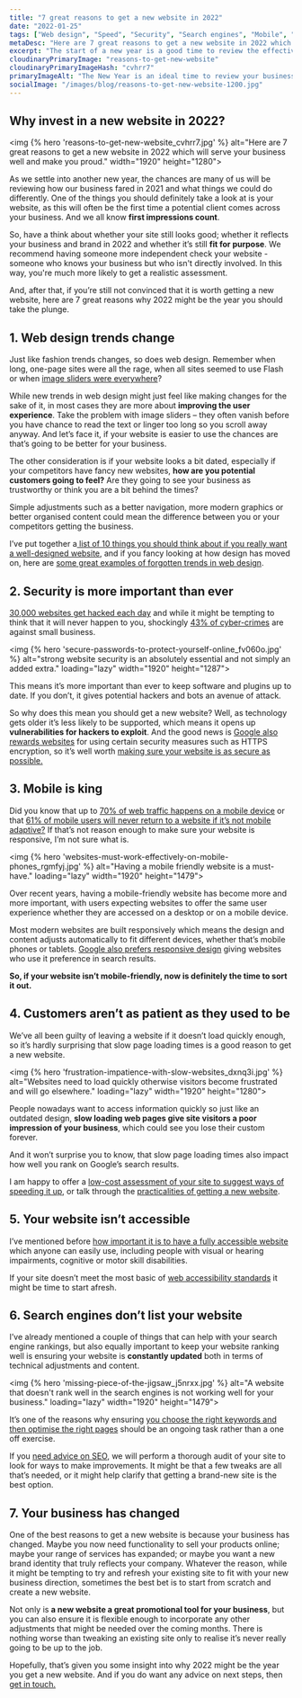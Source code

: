 ```yaml
---
title: "7 great reasons to get a new website in 2022"
date: "2022-01-25"
tags: ["Web design", "Speed", "Security", "Search engines", "Mobile", "Accessibility"]
metaDesc: "Here are 7 great reasons to get a new website in 2022 which will serve your business well and make you proud."
excerpt: "The start of a new year is a good time to review the effectiveness of your website. Is it still fit for purpose? Does it bring new leads? Are you making enough sales through the website? Does it still look good and make a positive impression on potential clients? Is it secure and mobile-friendly? As we all know, the internet world changes rapidly and what worked well last year may well not work so well this year. With all that in mind, this article gives you 7 solid reasons why you might want a get a new website or make some changes to your existing site."
cloudinaryPrimaryImage: "reasons-to-get-new-website"
cloudinaryPrimaryImageHash: "cvhrr7"
primaryImageAlt: "The New Year is an ideal time to review your business website and see whether it is still fit for purpose or whether it needs replacing."
socialImage: "/images/blog/reasons-to-get-new-website-1200.jpg"
---
```


## Why invest in a new website in 2022?

<img {% hero 'reasons-to-get-new-website_cvhrr7.jpg' %}
alt="Here are 7 great reasons to get a new website in 2022 which will serve your business well and make you proud."
width="1920" height="1280">

As we settle into another new year, the chances are many of us will be reviewing how our business fared in 2021 and what things we could do differently. One of the things you should definitely take a look at is your website, as this will often be the first time a potential client comes across your business. And we all know **first impressions count**.

So, have a think about whether your site still looks good; whether it reflects your business and brand in 2022 and whether it’s still **fit for purpose**. We recommend having someone more independent check your website - someone who knows your business but who isn't directly involved. In this way, you're much more likely to get a realistic assessment.

And, after that, if you’re still not convinced that it is worth getting a new website, here are 7 great reasons why 2022 might be the year you should take the plunge.

## 1. Web design trends change

Just like fashion trends changes, so does web design. Remember when long, one-page sites were all the rage, when all sites seemed to use Flash or when [image sliders were everywhere](https://www.attractmore.uk/blog/website-image-sliders-need-to-go-now/)?

While new trends in web design might just feel like making changes for the sake of it, in most cases they are more about **improving the user experience**. Take the problem with image sliders – they often vanish before you have chance to read the text or linger too long so you scroll away anyway. And let’s face it, if your website is easier to use the chances are that’s going to be better for your business.

The other consideration is if your website looks a bit dated, especially if your competitors have fancy new websites, **how are you potential customers going to feel?** Are they going to see your business as trustworthy or think you are a bit behind the times?

Simple adjustments such as a better navigation, more modern graphics or better organised content could mean the difference between you or your competitors getting the business.

I’ve put together a[ list of 10 things you should think about if you really want a well-designed website](https://www.attractmore.uk/blog/10-important-elements-of-good-web-design/), and if you fancy looking at how design has moved on, here are [some great examples of forgotten trends in web design](https://www.webdesignmuseum.org/).

## 2. Security is more important than ever

[30,000 websites get hacked each day](https://patchstack.com/website-hacking-statistics/) and while it might be tempting to think that it will never happen to you, shockingly [43% of cyber-crimes](https://www.cybintsolutions.com/cyber-security-facts-stats/) are against small business.

<img {% hero 'secure-passwords-to-protect-yourself-online_fv060o.jpg' %}
alt="strong website security is an absolutely essential and not simply an added extra."
loading="lazy"
width="1920"
height="1287">

This means it’s more important than ever to keep software and plugins up to date. If you don’t, it gives potential hackers and bots an avenue of attack.

So why does this mean you should get a new website? Well, as technology gets older it’s less likely to be supported, which means it opens up **vulnerabilities for hackers to exploit**. And the good news is [Google also rewards websites](https://developers.google.com/search/blog/2014/08/https-as-ranking-signal) for using certain security measures such as HTTPS encryption, so it’s well worth [making sure your website is as secure as possible.](https://www.attractmore.uk/blog/how-to-protect-your-website-against-hacking/)

## 3. Mobile is king

Did you know that up to [70% of web traffic happens on a mobile device](https://www.bluecorona.com/blog/mobile-marketing-statistics/) or that [61% of mobile users will never return to a website if it’s not mobile adaptive?](https://review42.com/resources/mobile-marketing-statistics/) If that’s not reason enough to make sure your website is responsive, I’m not sure what is.

<img {% hero 'websites-must-work-effectively-on-mobile-phones_rgmfyj.jpg' %}
alt="Having a mobile friendly website is a must-have."
loading="lazy"
width="1920"
height="1479">

Over recent years, having a mobile-friendly website has become more and more important, with users expecting websites to offer the same user experience whether they are accessed on a desktop or on a mobile device.

Most modern websites are built responsively which means the design and content adjusts automatically to fit different devices, whether that’s mobile phones or tablets. [Google also prefers responsive design](https://developers.google.com/search/mobile-sites/mobile-seo/responsive-design) giving websites who use it preference in search results.

**So, if your website isn’t mobile-friendly, now is definitely the time to sort it out.**

## 4. Customers aren’t as patient as they used to be

We’ve all been guilty of leaving a website if it doesn’t load quickly enough, so it’s hardly surprising that slow page loading times is a good reason to get a new website.

<img {% hero 'frustration-impatience-with-slow-websites_dxnq3i.jpg' %}
alt="Websites need to load quickly otherwise visitors become frustrated and will go elsewhere."
loading="lazy"
width="1920"
height="1280">

People nowadays want to access information quickly so just like an outdated design, **slow loading web pages give site visitors a poor impression of your business**, which could see you lose their custom forever.

And it won’t surprise you to know, that slow page loading times also impact how well you rank on Google’s search results.

I am happy to offer a [low-cost assessment of your site to suggest ways of speeding it up](https://www.attractmore.uk/services/page-speed-optimisation/), or talk through the [practicalities of getting a new website](https://www.attractmore.uk/services/website-creation/).

## 5. Your website isn’t accessible

I’ve mentioned before [how important it is to have a fully accessible website](https://www.attractmore.uk/blog/a-starter-guide-to-accessibility/) which anyone can easily use, including people with visual or hearing impairments, cognitive or motor skill disabilities.

If your site doesn’t meet the most basic of [web accessibility standards](https://www.w3.org/WAI/test-evaluate/preliminary/) it might be time to start afresh.

## 6. Search engines don’t list your website

I’ve already mentioned a couple of things that can help with your search engine rankings, but also equally important to keep your website ranking well is ensuring your website is **constantly updated** both in terms of technical adjustments and content.

<img {% hero 'missing-piece-of-the-jigsaw_j5nrxx.jpg' %}
alt="A website that doesn't rank well in the search engines is not working well for your business."
loading="lazy"
width="1920"
height="1479">

It’s one of the reasons why ensuring [you choose the right keywords and then optimise the right pages](https://www.attractmore.uk/services/search-engine-optimisation/) should be an ongoing task rather than a one off exercise.

If you [need advice on SEO](https://www.attractmore.uk/services/search-engine-optimisation/), we will perform a thorough audit of your site to look for ways to make improvements. It might be that a few tweaks are all that’s needed, or it might help clarify that getting a brand-new site is the best option.

## 7. Your business has changed

One of the best reasons to get a new website is because your business has changed. Maybe you now need functionality to sell your products online; maybe your range of services has expanded; or maybe you want a new brand identity that truly reflects your company. Whatever the reason, while it might be tempting to try and refresh your existing site to fit with your new business direction, sometimes the best bet is to start from scratch and create a new website.

Not only is **a new website a great promotional tool for your business**, but you can also ensure it is flexible enough to incorporate any other adjustments that might be needed over the coming months. There is nothing worse than tweaking an existing site only to realise it’s never really going to be up to the job.

Hopefully, that’s given you some insight into why 2022 might be the year you get a new website. And if you do want any advice on next steps, then [get in touch.](https://www.attractmore.uk/contact/)
